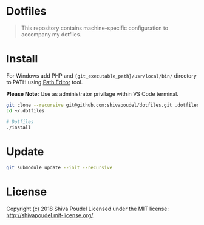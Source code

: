 # Dotfiles

> This repository contains machine-specific configuration to accompany my dotfiles.

# Install

For Windows add PHP and `{git_executable_path}/usr/local/bin/` directory to PATH using [Path Editor](https://patheditor2.codeplex.com/) tool.

__Please Note:__ Use as administrator privilage within VS Code terminal.

```bash
git clone --recursive git@github.com:shivapoudel/dotfiles.git .dotfiles
cd ~/.dotfiles

# Dotfiles
./install
```

# Update

```bash
git submodule update --init --recursive
```

# License

Copyright (c) 2018 Shiva Poudel
Licensed under the MIT license:
<http://shivapoudel.mit-license.org/>
